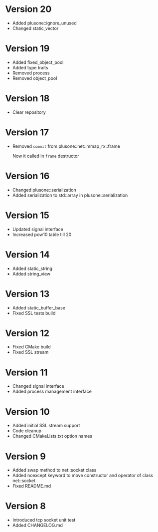 # Version 20

* Added plusone::ignore_unused
* Changed static_vector

# Version 19

* Added fixed_object_pool
* Added type traits
* Removed process
* Removed object_pool

# Version 18

* Clear repository

# Version 17

* Removed `commit` from plusone::net::mmap_rx::frame

    Now it called in `frame` destructor

# Version 16

* Changed plusone::serialization
* Added serialization to std::array in plusone::serialization

# Version 15

* Updated signal interface
* Increased pow10 table till 20

# Version 14

* Added static_string
* Added string_view

# Version 13

* Added static_buffer_base
* Fixed SSL tests build

# Version 12

* Fixed CMake build
* Fixed SSL stream

# Version 11

* Changed signal interface
* Added process management interface

# Version 10

* Added initial SSL stream support
* Code cleanup
* Changed CMakeLists.txt option names

# Version 9

* Added swap method to net::socket class
* Added noexcept keyword to move constructor and operator of class net::socket
* Fixed README.md

# Version 8

* Introduced tcp socket unit test
* Added CHANGELOG.md
